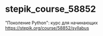 # stepik_course_58852
"Поколение Python": курс для начинающих 
https://stepik.org/course/58852/syllabus
